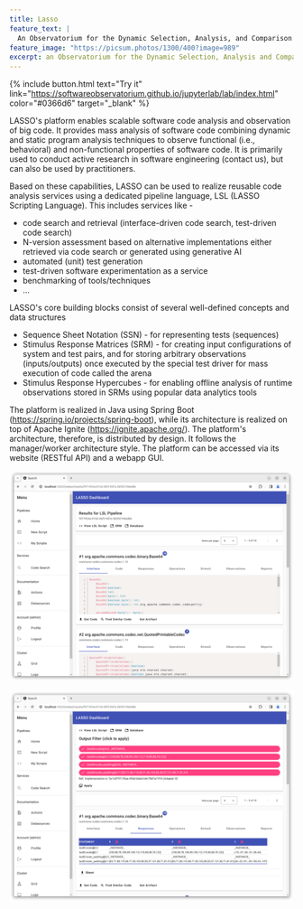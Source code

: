 ```yaml
---
title: Lasso
feature_text: |
  An Observatorium for the Dynamic Selection, Analysis, and Comparison of Software  
feature_image: "https://picsum.photos/1300/400?image=989"
excerpt: an Observatorium for the Dynamic Selection, Analysis and Comparison of Software.
---
```


{% include button.html text="Try it" link="https://softwareobservatorium.github.io/jupyterlab/lab/index.html" color="#0366d6" target="_blank" %}

LASSO's platform enables scalable software code analysis and observation of big code. It provides mass analysis of software code combining dynamic and static program analysis techniques to observe functional (i.e., behavioral) and non-functional properties of software code. It is primarily used to conduct active research in software engineering (contact us), but can also be used by practitioners.

Based on these capabilities, LASSO can be used to realize reusable code analysis services using a dedicated pipeline language, LSL (LASSO Scripting Language). This includes services like -

- code search and retrieval (interface-driven code search, test-driven code search)
- N-version assessment based on alternative implementations either retrieved via code search or generated using generative AI
- automated (unit) test generation
- test-driven software experimentation as a service
- benchmarking of tools/techniques
- ...

LASSO's core building blocks consist of several well-defined concepts and data structures

- Sequence Sheet Notation (SSN) - for representing tests (sequences)
- Stimulus Response Matrices (SRM) - for creating input configurations of system and test pairs, and for storing arbitrary observations (inputs/outputs) once executed by the special test driver for mass execution of code called the arena
- Stimulus Response Hypercubes - for enabling offline analysis of runtime observations stored in SRMs using popular data analytics tools

The platform is realized in Java using Spring Boot (https://spring.io/projects/spring-boot), while its architecture is realized on top of Apache Ignite (https://ignite.apache.org/). The platform's architecture, therefore, is distributed by design. It follows the manager/worker architecture style. The platform can be accessed via its website (RESTful API) and a webapp GUI.

![Alt text](https://github.com/SoftwareObservatorium/lasso/raw/main/doc%2Fimg%2Fquickstart_results.png)

![Alt text](https://github.com/SoftwareObservatorium/lasso/raw/main/doc%2Fimg%2Fquickstart_results_filters.png)


